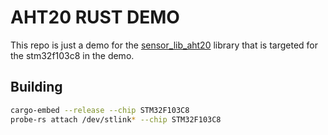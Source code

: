 # AHT20 RUST DEMO

This repo is just a demo for the [sensor_lib_aht20](https://github.com/Personal-Data-Acquisition/sensor_lib_aht20) library that is targeted 
for the stm32f103c8 in the demo.

## Building

```sh
cargo-embed --release --chip STM32F103C8
probe-rs attach /dev/stlink* --chip STM32F103C8
```


